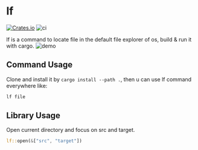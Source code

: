 # lf
[![Crates.io](https://img.shields.io/crates/v/lf.svg)](https://crates.io/crates/lf)
![ci](https://github.com/reminia/lf-rs/actions/workflows/rust.yml/badge.svg)

lf is a command to locate file in the default file explorer of os, build & run it with cargo.
![demo](https://res.cloudinary.com/leecy-me/image/upload/v1711725389/open/lf_ph7jzy.gif)

## Command Usage
Clone and install it by `cargo install --path .`, then u can use lf command everywhere like:
```bash
lf file
```

## Library Usage
Open current directory and focus on src and target.

```rust
lf::open(&["src", "target"])
```
